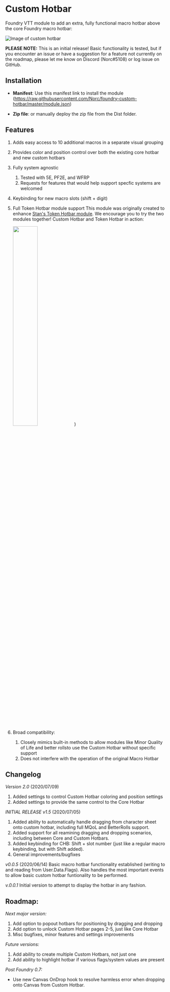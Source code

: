 # Custom Hotbar
Foundry VTT module to add an extra, fully functional macro hotbar above the core Foundry macro hotbar:

![Image of custom hotbar](https://i.imgur.com/L9QwR9u.png)

**PLEASE NOTE:** This is an initial release! Basic functionality is tested, but if you encounter an issue or have a suggestion for a feature not currently on the roadmap, please let me know on Discord (Norc#5108) or log issue on GitHub.

## Installation
* **Manifest**: Use this manifest link to install the module (https://raw.githubusercontent.com/Norc/foundry-custom-hotbar/master/module.json)

* **Zip file**: or manually deploy the zip file from the Dist folder.
  
## Features
1. Adds easy access to 10 additional macros in a separate visual grouping
1. Provides color and position control over both the existing core hotbar and new custom hotbars 
1. Fully system agnostic
   1. Tested with 5E, PF2E, and WFRP
   1. Requests for features that would help support specfic systems are welcomed
1. Keybinding for new macro slots (shift + digit)
1. Full Token Hotbar module support
   This module was originally created to enhance [Stan's Token Hotbar module](https://github.com/janssen-io/foundry-token-hotbar). We encourage you to try the two modules together! Custom Hotbar and Token Hotbar in action:
   
   <img src="https://github.com/janssen-io/foundry-token-hotbar/blob/master/img/thb-custom-hotbar.gif" width="40%" height = "40%">)
1. Broad compatibility:
   1. Closely mimics built-in methods to allow modules like Minor Quality of Life and better rollsto use the Custom Hotbar without specific support
   1. Does not interfere with the operation of the original Macro Hotbar

## Changelog
*Version 2.0* (2020/07/09)
1. Added settings to control Custom Hotbar coloring and position settings
1. Added settings to provide the same control to the Core Hotbar

*INITIAL RELEASE v1.5* (2020/07/05)
1. Added ability to automatically handle dragging from character sheet onto custom hotbar, including full MQoL and BetterRolls support.
1. Added support for all reamining dragging and dropping scenarios, including between Core and Custom Hotbars. 
1. Added keybinding for CHB: Shift + slot number (just like a regular macro keybinding, but with Shift added).
1. General improvements/bugfixes

*v0.0.5* (2020/06/14)
Basic macro hotbar functionality established (writing to and reading from User.Data.Flags). Also handles the most important events to allow basic custom hotbar funtionality to be performed.

*v.0.0.1*
Initial version to attempt to display the hotbar in any fashion.

## Roadmap:
_Next major version:_
1. Add option to popout hotbars for positioning by dragging and dropping
1. Add option to unlock Custom Hotbar pages 2-5, just like Core Hotbar
1. Misc bugfixes, minor features and settings improvements

_Future versions:_
1. Add ability to create multiple Custom Hotbars, not just one
1. Add ability to highlight hotbar if various flags/system values are present

_Post Foundry 0.7:_
* Use new Canvas OnDrop hook to resolve harmless error when dropping onto Canvas from Custom Hotbar.
